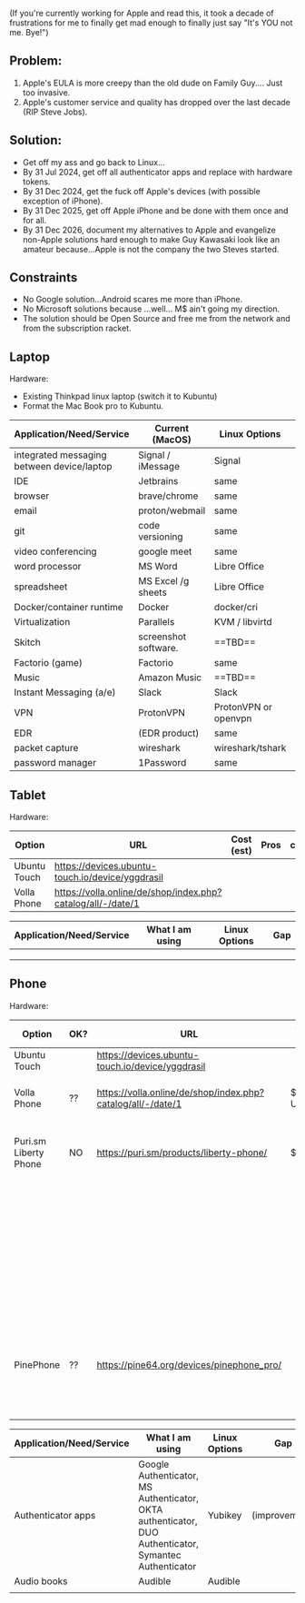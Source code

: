 (If you're currently working for Apple and read this, it took a decade of frustrations for me to finally get mad enough to finally just say "It's YOU not me.  Bye!")
## Problem:
1. Apple's EULA is more creepy than the old dude on Family Guy....  Just too invasive.
2. Apple's customer service and quality has dropped over the last decade (RIP Steve Jobs).

## Solution: 
* Get off my ass and go back to Linux...
* By 31 Jul 2024, get off all authenticator apps and replace with hardware tokens.
* By 31 Dec 2024, get the fuck off Apple's devices (with possible exception of iPhone).
* By 31 Dec 2025, get off Apple iPhone and be done with them once and for all.
* By 31 Dec 2026, document my alternatives to Apple and evangelize non-Apple solutions hard enough to make Guy Kawasaki look like an amateur because...Apple is not the company the two Steves started.

## Constraints
* No Google solution...Android scares me more than iPhone.
* No Microsoft solutions because ...well...  M$ ain't going my direction.
* The solution should be Open Source and free me from the network and from the subscription racket.


## Laptop

Hardware:
* Existing Thinkpad linux laptop (switch it to Kubuntu)
* Format the Mac Book pro to Kubuntu.

| Application/Need/Service | Current (MacOS) | Linux Options | Gap |
| ---- | ---- | ---- | ---- |
| integrated messaging between device/laptop | Signal / iMessage | Signal | SMS support |
| IDE | Jetbrains | same |  |
| browser | brave/chrome | same |  |
| email | proton/webmail | same |  |
| git | code versioning | same |  |
| video conferencing | google meet | same |  |
| word processor | MS Word | Libre Office |  |
| spreadsheet | MS Excel /g sheets | Libre Office |  |
| Docker/container runtime | Docker | docker/cri | (improvement) |
| Virtualization | Parallels | KVM / libvirtd | (improvement) |
| Skitch | screenshot software. | ==TBD== |  |
| Factorio (game) | Factorio | same | no change |
| Music | Amazon Music | ==TBD== |  |
| Instant Messaging (a/e) | Slack | Slack |  |
| VPN | ProtonVPN | ProtonVPN or openvpn |  |
| EDR | (EDR product) | same | (improvement) |
| packet capture | wireshark | wireshark/tshark | (improvement) |
| password manager | 1Password | same |  |
## Tablet


Hardware:

| Option | URL | Cost (est) | Pros | cons |
| ---- | ---- | ---- | ---- | ---- |
| Ubuntu Touch | https://devices.ubuntu-touch.io/device/yggdrasil |  |  |  |
| Volla Phone | https://volla.online/de/shop/index.php?catalog/all/-/date/1 |  |  |  |




| Application/Need/Service | What I am using | Linux Options | Gap |
| ---- | ---- | ---- | ---- |
|  |  |  |  |
|  |  |  |  |
|  |  |  |  |

## Phone

Hardware:

| Option | OK? | URL | Cost (est) | Pros | cons | Notes |
| ---- | ---- | ---- | ---- | ---- | ---- | ---- |
| Ubuntu Touch |  | https://devices.ubuntu-touch.io/device/yggdrasil |  |  |  |  |
| Volla Phone | ?? | https://volla.online/de/shop/index.php?catalog/all/-/date/1 | $500 USD | Ubuntu Touch | doesn't support 5G. German company which may not ship to US (site unclear) |  |
| Puri.sm Liberty Phone | NO | https://puri.sm/products/liberty-phone/ | $1081 | PureOS (debian based). |  | Cutover to AT&T should be smooth https://forums.puri.sm/t/will-librem-5-work-on-the-at-t-network/4529/5 |
|  |  |  |  | hardware switches |  |  |
|  |  |  |  | US supply chain | "US Supply chain" claim is dubious ("chip country of origin is not nearly as meaningful as country of board fabrication"...cough, cough) | <span color="red">RED FLAG</span> BBB complains F rating...this ain't gonna happen.  https://www.bbb.org/us/ca/san-francisco/profile/general-merchandise/purism-spc-1116-925629/complaints |
|  |  |  |  | User-replaceable battery |  |  |
| PinePhone | ?? | https://pine64.org/devices/pinephone_pro/ |  | Positive vendor in the ARM market | Slow performance SoC |  |
|  |  |  |  | hardware switches | may not support WPA3 |  |
|  |  |  |  |  |  |  |



| Application/Need/Service | What I am using | Linux Options | Gap |
| ---- | ---- | ---- | ---- |
| Authenticator apps | Google Authenticator, MS Authenticator, OKTA authenticator, DUO Authenticator, Symantec Authenticator | Yubikey | (improvement) |
| Audio books | Audible | Audible |  |
|  |  |  |  |